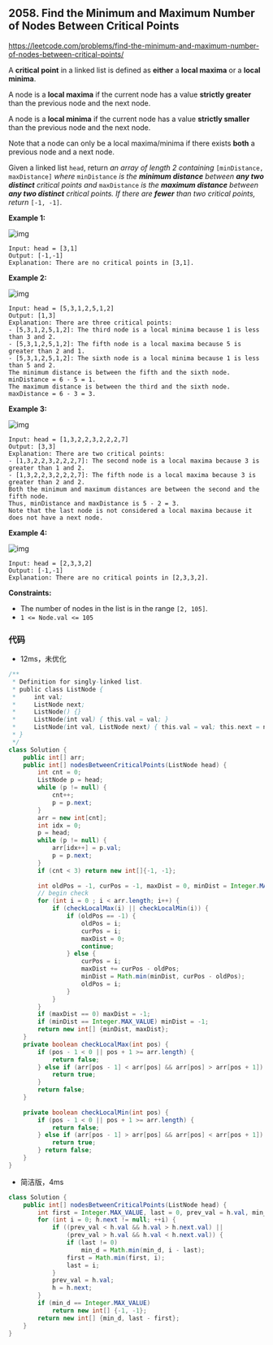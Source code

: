 ## 2058. Find the Minimum and Maximum Number of Nodes Between Critical Points

https://leetcode.com/problems/find-the-minimum-and-maximum-number-of-nodes-between-critical-points/

A **critical point** in a linked list is defined as **either** a **local maxima** or a **local minima**.

A node is a **local maxima** if the current node has a value **strictly greater** than the previous node and the next node.

A node is a **local minima** if the current node has a value **strictly smaller** than the previous node and the next node.

Note that a node can only be a local maxima/minima if there exists **both** a previous node and a next node.

Given a linked list `head`, return *an array of length 2 containing* `[minDistance, maxDistance]` *where* `minDistance` *is the **minimum distance** between **any two distinct** critical points and* `maxDistance` *is the **maximum distance** between **any two distinct** critical points. If there are **fewer** than two critical points, return* `[-1, -1]`.

 

**Example 1:**

![img](https://assets.leetcode.com/uploads/2021/10/13/a1.png)

```
Input: head = [3,1]
Output: [-1,-1]
Explanation: There are no critical points in [3,1].
```

**Example 2:**

![img](https://assets.leetcode.com/uploads/2021/10/13/a2.png)

```
Input: head = [5,3,1,2,5,1,2]
Output: [1,3]
Explanation: There are three critical points:
- [5,3,1,2,5,1,2]: The third node is a local minima because 1 is less than 3 and 2.
- [5,3,1,2,5,1,2]: The fifth node is a local maxima because 5 is greater than 2 and 1.
- [5,3,1,2,5,1,2]: The sixth node is a local minima because 1 is less than 5 and 2.
The minimum distance is between the fifth and the sixth node. minDistance = 6 - 5 = 1.
The maximum distance is between the third and the sixth node. maxDistance = 6 - 3 = 3.
```

**Example 3:**

![img](https://assets.leetcode.com/uploads/2021/10/14/a5.png)

```
Input: head = [1,3,2,2,3,2,2,2,7]
Output: [3,3]
Explanation: There are two critical points:
- [1,3,2,2,3,2,2,2,7]: The second node is a local maxima because 3 is greater than 1 and 2.
- [1,3,2,2,3,2,2,2,7]: The fifth node is a local maxima because 3 is greater than 2 and 2.
Both the minimum and maximum distances are between the second and the fifth node.
Thus, minDistance and maxDistance is 5 - 2 = 3.
Note that the last node is not considered a local maxima because it does not have a next node.
```

**Example 4:**

![img](https://assets.leetcode.com/uploads/2021/10/13/a4.png)

```
Input: head = [2,3,3,2]
Output: [-1,-1]
Explanation: There are no critical points in [2,3,3,2].
```

 

**Constraints:**

- The number of nodes in the list is in the range `[2, 105]`.
- `1 <= Node.val <= 105`

### 代码

- 12ms，未优化

```java
/**
 * Definition for singly-linked list.
 * public class ListNode {
 *     int val;
 *     ListNode next;
 *     ListNode() {}
 *     ListNode(int val) { this.val = val; }
 *     ListNode(int val, ListNode next) { this.val = val; this.next = next; }
 * }
 */
class Solution {
    public int[] arr;
    public int[] nodesBetweenCriticalPoints(ListNode head) {
        int cnt = 0;
        ListNode p = head;
        while (p != null) {
            cnt++;
            p = p.next;
        }
        arr = new int[cnt];
        int idx = 0;
        p = head;
        while (p != null) {
            arr[idx++] = p.val;
            p = p.next;
        }
        if (cnt < 3) return new int[]{-1, -1};
        
        int oldPos = -1, curPos = -1, maxDist = 0, minDist = Integer.MAX_VALUE;
        // begin check
        for (int i = 0 ; i < arr.length; i++) {
            if (checkLocalMax(i) || checkLocalMin(i)) {
                if (oldPos == -1) {
                    oldPos = i;
                    curPos = i;
                    maxDist = 0;
                    continue;
                } else {
                    curPos = i;
                    maxDist += curPos - oldPos;
                    minDist = Math.min(minDist, curPos - oldPos);
                    oldPos = i;
                }
            }
        }
        if (maxDist == 0) maxDist = -1;
        if (minDist == Integer.MAX_VALUE) minDist = -1;
        return new int[] {minDist, maxDist};
    }
    private boolean checkLocalMax(int pos) {
        if (pos - 1 < 0 || pos + 1 >= arr.length) {
            return false;
        } else if (arr[pos - 1] < arr[pos] && arr[pos] > arr[pos + 1]) {
            return true;
        }
        return false;
    }
    
    private boolean checkLocalMin(int pos) {
        if (pos - 1 < 0 || pos + 1 >= arr.length) {
            return false;
        } else if (arr[pos - 1] > arr[pos] && arr[pos] < arr[pos + 1]) {
            return true;
        } return false;
    }
}
```

- 简洁版，4ms

```java
class Solution {
    public int[] nodesBetweenCriticalPoints(ListNode head) {
        int first = Integer.MAX_VALUE, last = 0, prev_val = h.val, min_d = Integer.MAX_VALUE;
        for (int i = 0; h.next != null; ++i) {
            if ((prev_val < h.val && h.val > h.next.val) || 
                (prev_val > h.val && h.val < h.next.val)) {
                if (last != 0)
                    min_d = Math.min(min_d, i - last);
                first = Math.min(first, i);
                last = i;
            }
            prev_val = h.val;
            h = h.next;
        }        
        if (min_d == Integer.MAX_VALUE)
            return new int[] {-1, -1};
        return new int[] {min_d, last - first};
    }
}
```

